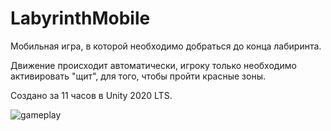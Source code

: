# LabyrinthMobile
Мобильная игра, в которой необходимо добраться до конца лабиринта.

Движение происходит автоматически, игроку только необходимо активировать "щит", для того, чтобы пройти красные зоны.

Создано за 11 часов в Unity 2020 LTS.

![gameplay](https://user-images.githubusercontent.com/16105297/146279326-5c9985b9-2fcd-4488-b5b9-853fef72a36d.gif)
